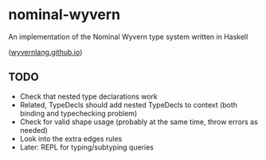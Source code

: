 # nominal-wyvern

An implementation of the Nominal Wyvern type system written in Haskell

([wyvernlang.github.io](http://wyvernlang.github.io/))

## TODO
* Check that nested type declarations work
* Related, TypeDecls should add nested TypeDecls to context (both binding and typechecking problem)
* Check for valid shape usage (probably at the same time, throw errors as needed)
* Look into the extra edges rules
* Later: REPL for typing/subtyping queries
